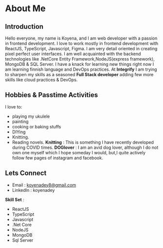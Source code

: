 # About Me

## Introduction

Hello everyone, my name is Koyena, and I am web developer with a passion in frontend development. I love to work mostly in frontend development with ReactJS, TypeScript, Javascript, Figma. I am very detail oriented in creating pixel perfect user interfaces. I am well acquainted with the backend technologies like .NetCore Entity Framework,NodeJS(express framework), MongoDB & SQL Server.
I have a knack for learning new things right now I am learning finnish language and DevOps practices. At **Integrify** I am trying to sharpen my skills as a seasoned **Full Stack developer** adding few more skills like cloud practices & DevOps.

## Hobbies & Passtime Activities

I love to:

- playing my ukulele
- painting
- cooking or baking stuffs
- DIYing
- Knitting.
- Reading novels.
  **Knitting** : This is something I have recently developed during COVID times.
  **DOGlover** : I am an avid dog lover, although I do not own one myself which I hope someday I would, but,I quite actively follow few pages of instagram and facebook.

## Lets Connect

- Email : koyenadey8@gmail.com
- LinkedIn : koyenadey

**Skill Set** :

- ReactJS
- TypeScript
- Javascript
- .Net Core
- NodeJS
- MongoDB
- Sql Server
